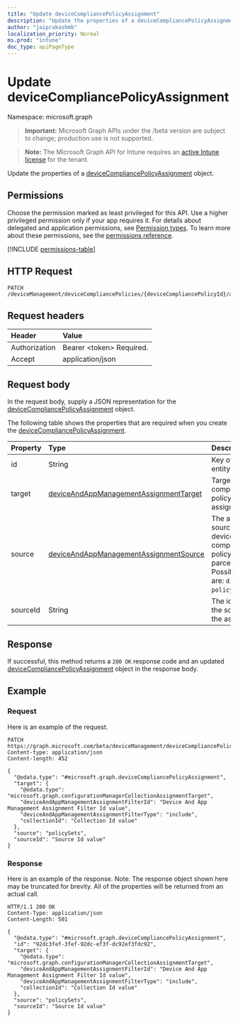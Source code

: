```yaml
---
title: "Update deviceCompliancePolicyAssignment"
description: "Update the properties of a deviceCompliancePolicyAssignment object."
author: "jaiprakashmb"
localization_priority: Normal
ms.prod: "intune"
doc_type: apiPageType
---
```


# Update deviceCompliancePolicyAssignment

Namespace: microsoft.graph

> **Important:** Microsoft Graph APIs under the /beta version are subject to change; production use is not supported.

> **Note:** The Microsoft Graph API for Intune requires an [active Intune license](https://go.microsoft.com/fwlink/?linkid=839381) for the tenant.

Update the properties of a [deviceCompliancePolicyAssignment](../resources/intune-deviceconfig-devicecompliancepolicyassignment.md) object.

## Permissions
Choose the permission marked as least privileged for this API. Use a higher privileged permission only if your app requires it. For details about delegated and application permissions, see [Permission types](/graph/permissions-overview#permission-types). To learn more about these permissions, see the [permissions reference](/graph/permissions-reference).

<!-- { "blockType": "permissions", "name": "intune_deviceconfig_devicecompliancepolicyassignment_update" } -->
[!INCLUDE [permissions-table](../includes/permissions/intune-deviceconfig-devicecompliancepolicyassignment-update-permissions.md)]

## HTTP Request
<!-- {
  "blockType": "ignored"
}
-->
``` http
PATCH /deviceManagement/deviceCompliancePolicies/{deviceCompliancePolicyId}/assignments/{deviceCompliancePolicyAssignmentId}
```

## Request headers
|Header|Value|
|:---|:---|
|Authorization|Bearer &lt;token&gt; Required.|
|Accept|application/json|

## Request body
In the request body, supply a JSON representation for the [deviceCompliancePolicyAssignment](../resources/intune-deviceconfig-devicecompliancepolicyassignment.md) object.

The following table shows the properties that are required when you create the [deviceCompliancePolicyAssignment](../resources/intune-deviceconfig-devicecompliancepolicyassignment.md).

|Property|Type|Description|
|:---|:---|:---|
|id|String|Key of the entity.|
|target|[deviceAndAppManagementAssignmentTarget](../resources/intune-shared-deviceandappmanagementassignmenttarget.md)|Target for the compliance policy assignment.|
|source|[deviceAndAppManagementAssignmentSource](../resources/intune-shared-deviceandappmanagementassignmentsource.md)|The assignment source for the device compliance policy, direct or parcel/policySet. Possible values are: `direct`, `policySets`.|
|sourceId|String|The identifier of the source of the assignment.|



## Response
If successful, this method returns a `200 OK` response code and an updated [deviceCompliancePolicyAssignment](../resources/intune-deviceconfig-devicecompliancepolicyassignment.md) object in the response body.

## Example

### Request
Here is an example of the request.
``` http
PATCH https://graph.microsoft.com/beta/deviceManagement/deviceCompliancePolicies/{deviceCompliancePolicyId}/assignments/{deviceCompliancePolicyAssignmentId}
Content-type: application/json
Content-length: 452

{
  "@odata.type": "#microsoft.graph.deviceCompliancePolicyAssignment",
  "target": {
    "@odata.type": "microsoft.graph.configurationManagerCollectionAssignmentTarget",
    "deviceAndAppManagementAssignmentFilterId": "Device And App Management Assignment Filter Id value",
    "deviceAndAppManagementAssignmentFilterType": "include",
    "collectionId": "Collection Id value"
  },
  "source": "policySets",
  "sourceId": "Source Id value"
}
```

### Response
Here is an example of the response. Note: The response object shown here may be truncated for brevity. All of the properties will be returned from an actual call.
``` http
HTTP/1.1 200 OK
Content-Type: application/json
Content-Length: 501

{
  "@odata.type": "#microsoft.graph.deviceCompliancePolicyAssignment",
  "id": "92dc3fef-3fef-92dc-ef3f-dc92ef3fdc92",
  "target": {
    "@odata.type": "microsoft.graph.configurationManagerCollectionAssignmentTarget",
    "deviceAndAppManagementAssignmentFilterId": "Device And App Management Assignment Filter Id value",
    "deviceAndAppManagementAssignmentFilterType": "include",
    "collectionId": "Collection Id value"
  },
  "source": "policySets",
  "sourceId": "Source Id value"
}
```
